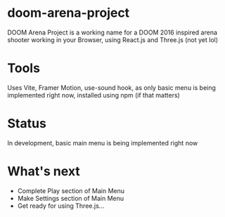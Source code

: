 # doom-arena-project
DOOM Arena Project is a working name for a DOOM 2016 inspired arena shooter working in your Browser, using React.js and Three.js (not yet lol)

# Tools
Uses Vite, Framer Motion, use-sound hook, as only basic menu is being implemented right now, installed using npm (if that matters)

# Status
In development, basic main menu is being implemented right now

# What's next
* Complete Play section of Main Menu
* Make Settings section of Main Menu
* Get ready for using Three.js...
